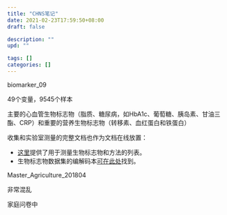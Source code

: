 ```yaml
---
title: "CHNS笔记"
date: 2021-02-23T17:59:50+08:00
draft: false

description: ""
upd: ""

tags: []
categories: []
---
```


biomarker_09

49个变量，9545个样本

主要的心血管生物标志物（脂质、糖尿病，如HbA1c、葡萄糖、胰岛素、甘油三酯、CRP）和重要的营养生物标志物（转移素、血红蛋白和铁蛋白）

收集和实验室测量的完整文档也作为文档在线放置：

- [这里](https://www.cpc.unc.edu/projects/china/data/datasets/Biomarker_Methods.pdf)提供了用于测量生物标志物和方法的列表。
- 生物标志物数据集的编解码本[可在此处](https://www.cpc.unc.edu/projects/china/data/datasets/C10BIOMARKER.pdf)找到。

Master_Agriculture_201804

非常混乱

家庭问卷中
